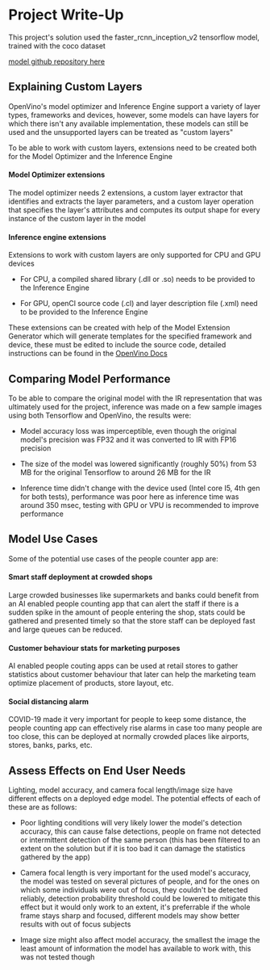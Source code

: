 # Project Write-Up

This project's solution used the faster_rcnn_inception_v2 tensorflow model, trained with the coco dataset

[model github repository here](https://github.com/opencv/open_model_zoo/blob/master/models/public/faster_rcnn_inception_v2_coco/faster_rcnn_inception_v2_coco.md) 

## Explaining Custom Layers

OpenVino's model optimizer and Inference Engine support a variety of layer types, frameworks and devices, however, some models can have layers for which there isn't any available implementation, these models can still be used and the unsupported layers can be treated as "custom layers"

To be able to work with custom layers, extensions need to be created both for the Model Optimizer and the Inference Engine

#### Model Optimizer extensions

The model optimizer needs 2 extensions, a custom layer extractor that identifies and extracts the layer parameters, and a custom layer operation that specifies the layer's attributes and computes its output shape for every instance of the custom layer in the model

#### Inference engine extensions

Extensions to work with custom layers are only supported for CPU and GPU devices

* For CPU, a compiled shared library (.dll or .so) needs to be provided to the Inference Engine

* For GPU, openCl source code (.cl) and layer description file (.xml) need to be provided to the Inference Engine

These extensions can be created with help of the Model Extension Generator which will generate templates for the specified framework and device, these must be edited to include the source code, detailed instructions can be found in the [OpenVino Docs](https://docs.openvinotoolkit.org/latest/_docs_HOWTO_Custom_Layers_Guide.html) 

## Comparing Model Performance

To be able to compare the original model with the IR representation that was ultimately used for the project, inference was made on a few sample images using both Tensorflow and OpenVino, the results were:

* Model accuracy loss was imperceptible, even though the original model's precision was FP32 and it was converted to IR with FP16 precision

* The size of the model was lowered significantly (roughly 50%) from 53 MB for the original Tensorflow to around 26 MB for the IR

* Inference time didn't change with the device used (Intel core I5, 4th gen for both tests), performance was poor here as inference time was around 350 msec, testing with GPU or VPU is recommended to improve performance

## Model Use Cases

Some of the potential use cases of the people counter app are:

#### Smart staff deployment at crowded shops

Large crowded businesses like supermarkets and banks could benefit from an AI enabled people counting app that can alert the staff if there is a sudden spike in the amount of people entering the shop, stats could be gathered and presented timely so that the store staff can be deployed fast and large queues can be reduced.

#### Customer behaviour stats for marketing purposes

AI enabled people couting apps can be used at retail stores to gather statistics about customer behaviour that later can help the marketing team optimize placement of products, store layout, etc.

#### Social distancing alarm

COVID-19 made it very important for people to keep some distance, the people counting app can effectively rise alarms in case too many people are too close, this can be deployed at normally crowded places like airports, stores, banks, parks, etc.

## Assess Effects on End User Needs

Lighting, model accuracy, and camera focal length/image size have different effects on a deployed edge model. The potential effects of each of these are as follows:

* Poor lighting conditions will very likely lower the model's detection accuracy, this can cause false detections, people on frame not detected or intermittent detection of the same person (this has been filtered to an extent on the solution but if it is too bad it can damage the statistics gathered by the app)

* Camera focal length is very important for the used model's accuracy, the model was tested on several pictures of people, and for the ones on which some individuals were out of focus, they couldn't be detected reliably, detection probability threshold could be lowered to mitigate this effect but it would only work to an extent, it's preferrable if the whole frame stays sharp and focused, different models may show better results with out of focus subjects

* Image size might also affect model accuracy, the smallest the image the least amount of information the model has available to work with, this was not tested though